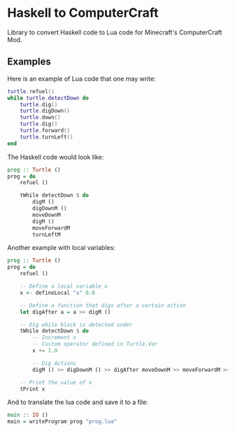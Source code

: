 # Haskell to ComputerCraft

Library to convert Haskell code to Lua code for Minecraft's ComputerCraft Mod.

## Examples

Here is an example of Lua code that one may write:

```lua
turtle.refuel()
while turtle.detectDown do 
    turtle.dig()
    turtle.digDown()
    turtle.down()
    turtle.dig()
    turtle.forward()
    turtle.turnLeft()
end
```

The Haskell code would look like:

```haskell
prog :: Turtle ()
prog = do 
    refuel ()

    tWhile detectDown $ do 
        digM ()
        digDownM () 
        moveDownM 
        digM () 
        moveForwardM
        turnLeftM
```

Another example with local variables:

```haskell
prog :: Turtle ()
prog = do 
    refuel () 

    -- Define a local variable x
    x <- defineLocal "x" 0.0

    -- Define a function that digs after a certain action
    let digAfter a = a >> digM ()

    -- Dig while block is detected under
    tWhile detectDown $ do 
        -- Increment x
        -- Custom operator defined in Turtle.Var
        x += 1.0

        -- Dig Actions
        digM () >> digDownM () >> digAfter moveDownM >> moveForwardM >> turnLeftM

    -- Print the value of x
    tPrint x
```

And to translate the lua code and save it to a file:

```haskell
main :: IO ()
main = writeProgram prog "prog.lua"
```
